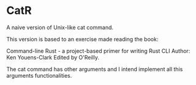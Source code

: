 # CatR
A naive version of Unix-like cat command.

This version is based to an exercise made reading the book:
   
   Command-line Rust - a project-based primer for writing Rust CLI
   Author: Ken Youens-Clark   Edited by O'Reilly.

The cat command has other arguments and I intend implement all this arguments functionalities.
